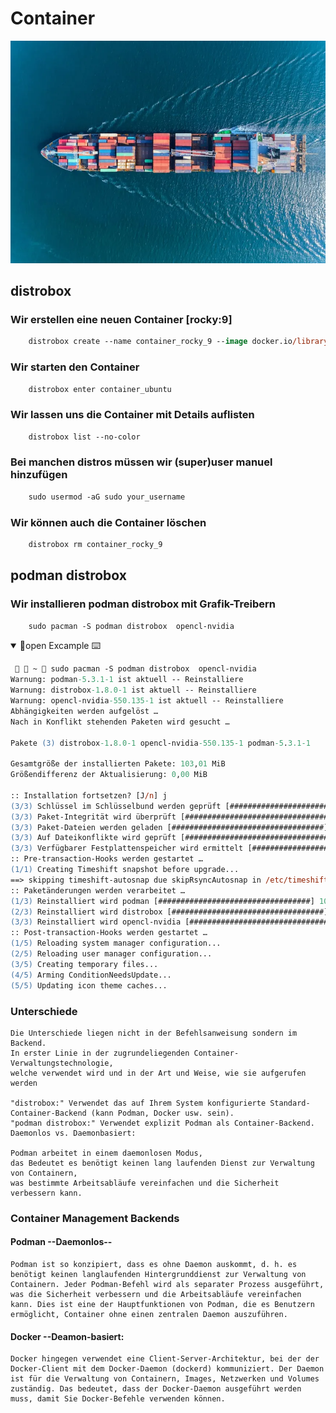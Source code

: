 # Container

![ship](./screen/ships.webp)

## distrobox

### Wir erstellen eine neuen Container [rocky:9]

```ps
    distrobox create --name container_rocky_9 --image docker.io/library/rockylinux:9
```

### Wir starten den Container

```ps
    distrobox enter container_ubuntu
```

### Wir lassen uns die Container mit Details auflisten

```ps
    distrobox list --no-color
```

### Bei manchen distros müssen wir (super)user manuel hinzufügen

```ps
    sudo usermod -aG sudo your_username
```

### Wir können auch die Container löschen

```bash
    distrobox rm container_rocky_9
```

## podman distrobox

### Wir installieren podman distrobox mit Grafik-Treibern

```ps
    sudo pacman -S podman distrobox  opencl-nvidia
```

<details open>
<summary>🐢open Excample ⌨️</summary>

```ps
   ~  sudo pacman -S podman distrobox  opencl-nvidia                                         1 ✘
Warnung: podman-5.3.1-1 ist aktuell -- Reinstalliere
Warnung: distrobox-1.8.0-1 ist aktuell -- Reinstalliere
Warnung: opencl-nvidia-550.135-1 ist aktuell -- Reinstalliere
Abhängigkeiten werden aufgelöst …
Nach in Konflikt stehenden Paketen wird gesucht …

Pakete (3) distrobox-1.8.0-1 opencl-nvidia-550.135-1 podman-5.3.1-1

Gesamtgröße der installierten Pakete: 103,01 MiB
Größendifferenz der Aktualisierung: 0,00 MiB

:: Installation fortsetzen? [J/n] j
(3/3) Schlüssel im Schlüsselbund werden geprüft [##################################] 100%
(3/3) Paket-Integrität wird überprüft [##################################] 100%
(3/3) Paket-Dateien werden geladen [##################################] 100%
(3/3) Auf Dateikonflikte wird geprüft [##################################] 100%
(3/3) Verfügbarer Festplattenspeicher wird ermittelt [##################################] 100%
:: Pre-transaction-Hooks werden gestartet …
(1/1) Creating Timeshift snapshot before upgrade...
==> skipping timeshift-autosnap due skipRsyncAutosnap in /etc/timeshift-autosnap.conf set to TRUE.
:: Paketänderungen werden verarbeitet …
(1/3) Reinstalliert wird podman [##################################] 100%
(2/3) Reinstalliert wird distrobox [##################################] 100%
(3/3) Reinstalliert wird opencl-nvidia [##################################] 100%
:: Post-transaction-Hooks werden gestartet …
(1/5) Reloading system manager configuration...
(2/5) Reloading user manager configuration...
(3/5) Creating temporary files...
(4/5) Arming ConditionNeedsUpdate...
(5/5) Updating icon theme caches...

```

</details>

### Unterschiede

    Die Unterschiede liegen nicht in der Befehlsanweisung sondern im Backend.
    In erster Linie in der zugrundeliegenden Container-Verwaltungstechnologie,
    welche verwendet wird und in der Art und Weise, wie sie aufgerufen werden

    "distrobox:" Verwendet das auf Ihrem System konfigurierte Standard-Container-Backend (kann Podman, Docker usw. sein).
    "podman distrobox:" Verwendet explizit Podman als Container-Backend.
    Daemonlos vs. Daemonbasiert:

    Podman arbeitet in einem daemonlosen Modus,
    das Bedeutet es benötigt keinen lang laufenden Dienst zur Verwaltung von Containern,
    was bestimmte Arbeitsabläufe vereinfachen und die Sicherheit verbessern kann.

### Container Management Backends

#### Podman --Daemonlos--

    Podman ist so konzipiert, dass es ohne Daemon auskommt, d. h. es benötigt keinen langlaufenden Hintergrunddienst zur Verwaltung von Containern. Jeder Podman-Befehl wird als separater Prozess ausgeführt, was die Sicherheit verbessern und die Arbeitsabläufe vereinfachen kann. Dies ist eine der Hauptfunktionen von Podman, die es Benutzern ermöglicht, Container ohne einen zentralen Daemon auszuführen.

#### Docker --Deamon-basiert:

    Docker hingegen verwendet eine Client-Server-Architektur, bei der der Docker-Client mit dem Docker-Daemon (dockerd) kommuniziert. Der Daemon ist für die Verwaltung von Containern, Images, Netzwerken und Volumes zuständig. Das bedeutet, dass der Docker-Daemon ausgeführt werden muss, damit Sie Docker-Befehle verwenden können.
